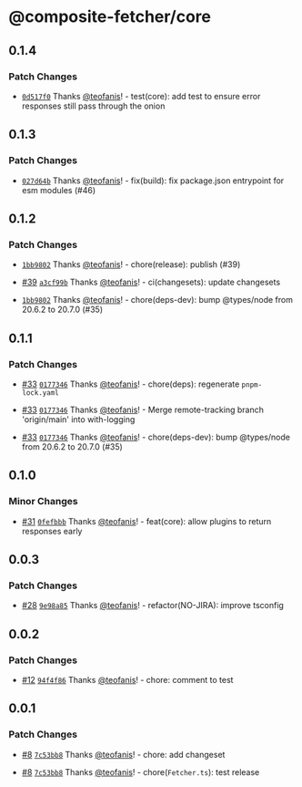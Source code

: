 # @composite-fetcher/core

## 0.1.4

### Patch Changes

- [`0d517f0`](https://github.com/teofanis/composite-fetcher/commit/0d517f0248aa71db50d2a52fb4bd08a71d7f7674) Thanks [@teofanis](https://github.com/teofanis)! - test(core): add test to ensure error responses still pass through the onion

## 0.1.3

### Patch Changes

- [`027d64b`](https://github.com/teofanis/composite-fetcher/commit/027d64b1b283f3e9f2dce516cc673af86b578879) Thanks [@teofanis](https://github.com/teofanis)! - fix(build): fix package.json entrypoint for esm modules (#46)

## 0.1.2

### Patch Changes

- [`1bb9802`](https://github.com/teofanis/composite-fetcher/commit/1bb98027d8df61430a58eb2a0ace21f713dbd0bc) Thanks [@teofanis](https://github.com/teofanis)! - chore(release): publish (#39)

- [#39](https://github.com/teofanis/composite-fetcher/pull/39) [`a3cf99b`](https://github.com/teofanis/composite-fetcher/commit/a3cf99b1bcdb11420aecc452089c34229f771f29) Thanks [@teofanis](https://github.com/teofanis)! - ci(changesets): update changesets

- [`1bb9802`](https://github.com/teofanis/composite-fetcher/commit/1bb98027d8df61430a58eb2a0ace21f713dbd0bc) Thanks [@teofanis](https://github.com/teofanis)! - chore(deps-dev): bump @types/node from 20.6.2 to 20.7.0 (#35)

## 0.1.1

### Patch Changes

- [#33](https://github.com/teofanis/composite-fetcher/pull/33) [`0177346`](https://github.com/teofanis/composite-fetcher/commit/0177346ea9fe6ffba187335b52abd78544380463) Thanks [@teofanis](https://github.com/teofanis)! - chore(deps): regenerate `pnpm-lock.yaml`

- [#33](https://github.com/teofanis/composite-fetcher/pull/33) [`0177346`](https://github.com/teofanis/composite-fetcher/commit/0177346ea9fe6ffba187335b52abd78544380463) Thanks [@teofanis](https://github.com/teofanis)! - Merge remote-tracking branch 'origin/main' into with-logging

- [#33](https://github.com/teofanis/composite-fetcher/pull/33) [`0177346`](https://github.com/teofanis/composite-fetcher/commit/0177346ea9fe6ffba187335b52abd78544380463) Thanks [@teofanis](https://github.com/teofanis)! - chore(deps-dev): bump @types/node from 20.6.2 to 20.7.0 (#35)

## 0.1.0

### Minor Changes

- [#31](https://github.com/teofanis/composite-fetcher/pull/31) [`0fefbbb`](https://github.com/teofanis/composite-fetcher/commit/0fefbbb7e4fef34920b4ef16b8c66743dec47977) Thanks [@teofanis](https://github.com/teofanis)! - feat(core): allow plugins to return responses early

## 0.0.3

### Patch Changes

- [#28](https://github.com/teofanis/composite-fetcher/pull/28) [`9e98a85`](https://github.com/teofanis/composite-fetcher/commit/9e98a85021c0c89b7842e9a28a927f47a7c23637) Thanks [@teofanis](https://github.com/teofanis)! - refactor(NO-JIRA): improve tsconfig

## 0.0.2

### Patch Changes

- [#12](https://github.com/teofanis/composite-fetcher/pull/12) [`94f4f86`](https://github.com/teofanis/composite-fetcher/commit/94f4f86ad6602a3ddd9b00f4f113dea0b835a367) Thanks [@teofanis](https://github.com/teofanis)! - chore: comment to test

## 0.0.1

### Patch Changes

- [#8](https://github.com/teofanis/composite-fetcher/pull/8) [`7c53bb8`](https://github.com/teofanis/composite-fetcher/commit/7c53bb8524fceda6cfc3cb38c4d7ff506b188cc6) Thanks [@teofanis](https://github.com/teofanis)! - chore: add changeset

- [#8](https://github.com/teofanis/composite-fetcher/pull/8) [`7c53bb8`](https://github.com/teofanis/composite-fetcher/commit/7c53bb8524fceda6cfc3cb38c4d7ff506b188cc6) Thanks [@teofanis](https://github.com/teofanis)! - chore(`Fetcher.ts`): test release
